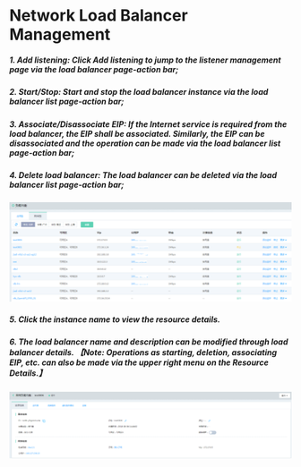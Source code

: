 # Network Load Balancer Management

##### 1. Add listening: Click Add listening to jump to the listener management page via the load balancer page-action bar;

##### 2. Start/Stop: Start and stop the load balancer instance via the load balancer list page-action bar;

##### 3. Associate/Disassociate EIP: If the Internet service is required from the load balancer, the EIP shall be associated. Similarly, the EIP can be disassociated and the operation can be made via the load balancer list page-action bar;

##### 4. Delete load balancer: The load balancer can be deleted via the load balancer list page-action bar;
![NLB List Page](../../../../image/Networking/NLB/NLB-List.png)

##### 5. Click the instance name to view the resource details.

##### 6. The load balancer name and description can be modified through load balancer details. 【Note: Operations as starting, deletion, associating EIP, etc. can also be made via the upper right menu on the Resource Details.】
![NLB Details](../../../../image/Networking/NLB/NLB-InstanceDetail.png)


